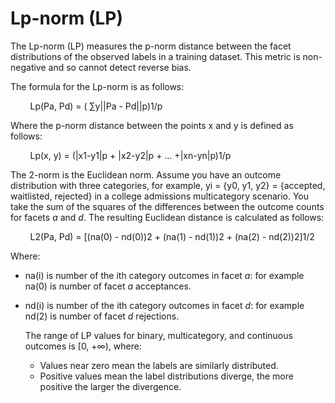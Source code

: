 # Lp\-norm \(LP\)<a name="clarify-data-bias-metric-lp-norm"></a>

The Lp\-norm \(LP\) measures the p\-norm distance between the facet distributions of the observed labels in a training dataset\. This metric is non\-negative and so cannot detect reverse bias\. 

The formula for the Lp\-norm is as follows: 

        Lp\(Pa, Pd\) = \( ∑y\|\|Pa \- Pd\|\|p\)1/p

Where the p\-norm distance between the points x and y is defined as follows:

        Lp\(x, y\) = \(\|x1\-y1\|p \+ \|x2\-y2\|p \+ … \+\|xn\-yn\|p\)1/p 

The 2\-norm is the Euclidean norm\. Assume you have an outcome distribution with three categories, for example, yi = \{y0, y1, y2\} = \{accepted, waitlisted, rejected\} in a college admissions multicategory scenario\. You take the sum of the squares of the differences between the outcome counts for facets *a* and *d*\. The resulting Euclidean distance is calculated as follows:

        L2\(Pa, Pd\) = \[\(na\(0\) \- nd\(0\)\)2 \+ \(na\(1\) \- nd\(1\)\)2 \+ \(na\(2\) \- nd\(2\)\)2\]1/2

Where: 
+ na\(i\) is number of the ith category outcomes in facet *a*: for example na\(0\) is number of facet *a* acceptances\.
+ nd\(i\) is number of the ith category outcomes in facet *d*: for example nd\(2\) is number of facet *d* rejections\.

  The range of LP values for binary, multicategory, and continuous outcomes is \[0, \+∞\), where:
  + Values near zero mean the labels are similarly distributed\.
  + Positive values mean the label distributions diverge, the more positive the larger the divergence\.